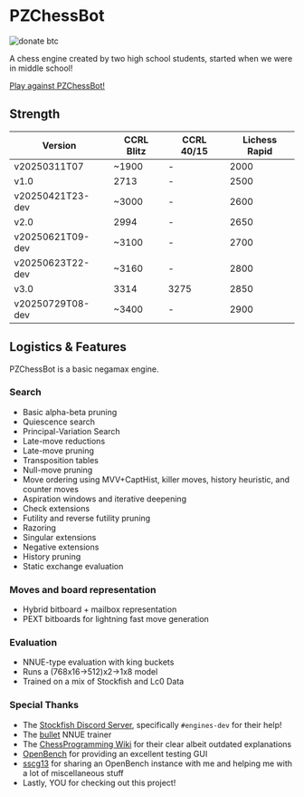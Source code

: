 # PZChessBot

![donate btc](https://img.shields.io/badge/donate%20btc-31pma4U314hJHSxXBECWxYFPBgL7n9BoCC-blue)

A chess engine created by two high school students, started when we were in middle school!

[Play against PZChessBot!](https://lichess.org/@/PZChessBot)

## Strength

|      Version     | CCRL Blitz | CCRL 40/15 | Lichess Rapid |
| ---------------- | ---------- | ---------- | ------------- |
| v20250311T07     |   ~1900    |     -      |     2000      |
| v1.0             |    2713    |     -      |     2500      |
| v20250421T23-dev |   ~3000    |     -      |     2600      |
| v2.0             |    2994    |     -      |     2650      |
| v20250621T09-dev |   ~3100    |     -      |     2700      |
| v20250623T22-dev |   ~3160    |     -      |     2800      |
| v3.0             |    3314    |    3275    |     2850      |
| v20250729T08-dev |   ~3400    |     -      |     2900      |

## Logistics & Features

PZChessBot is a basic negamax engine.

### Search

- Basic alpha-beta pruning
- Quiescence search
- Principal-Variation Search
- Late-move reductions
- Late-move pruning
- Transposition tables
- Null-move pruning
- Move ordering using MVV+CaptHist, killer moves, history heuristic, and counter moves
- Aspiration windows and iterative deepening
- Check extensions
- Futility and reverse futility pruning
- Razoring
- Singular extensions
- Negative extensions
- History pruning
- Static exchange evaluation

### Moves and board representation

- Hybrid bitboard + mailbox representation
- PEXT bitboards for lightning fast move generation

### Evaluation

- NNUE-type evaluation with king buckets
- Runs a (768x16->512)x2->1x8 model
- Trained on a mix of Stockfish and Lc0 Data

### Special Thanks

- The [Stockfish Discord Server](https://discord.gg/XUyHyT5ap9), specifically `#engines-dev` for their help!
- The [bullet](https://github.com/jw1912/bullet) NNUE trainer
- The [ChessProgramming Wiki](https://chessprogramming.org/) for their clear albeit outdated explanations
- [OpenBench](https://github.com/AndyGrant/OpenBench) for providing an excellent testing GUI
- [sscg13](https://github.com/sscg13) for sharing an OpenBench instance with me and helping me with a lot of miscellaneous stuff
- Lastly, YOU for checking out this project!
